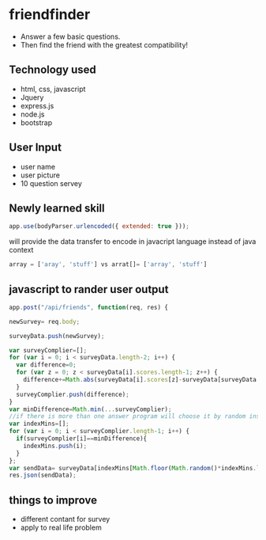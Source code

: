 # friendfinder
* Answer a few basic questions.
* Then find the friend with the greatest compatibility!
## Technology used
* html, css, javascript
* Jquery
* express.js
* node.js
* bootstrap
## User Input
* user name
* user picture
* 10 question servey
## Newly learned skill
```javascript
app.use(bodyParser.urlencoded({ extended: true }));
```
will provide the data transfer to encode in javacript language instead of java context
```javascript
array = ['aray', 'stuff'] vs arrat[]= ['array', 'stuff']
```
## javascript to rander user output
```javascript
app.post("/api/friends", function(req, res) {

newSurvey= req.body;

surveyData.push(newSurvey);

var surveyComplier=[];
for (var i = 0; i < surveyData.length-2; i++) {
  var difference=0;
  for (var z = 0; z < surveyData[i].scores.length-1; z++) {
    difference+=Math.abs(surveyData[i].scores[z]-surveyData[surveyData.length-1].scores[z]);
  }
  surveyComplier.push(difference);
}
var minDifference=Math.min(...surveyComplier);
//if there is more than one answer program will choose it by random instead of first or the last answer
var indexMins=[];
for (var i = 0; i < surveyComplier.length-1; i++) {
  if(surveyComplier[i]==minDifference){
    indexMins.push(i);
  }
};
var sendData= surveyData[indexMins[Math.floor(Math.random()*indexMins.length)]];
res.json(sendData);
```
## things to improve
* different contant for survey
* apply to real life problem

